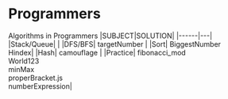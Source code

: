 # Programmers
Algorithms in Programmers
|SUBJECT|SOLUTION|
|------|---|
|Stack/Queue| |
|DFS/BFS| targetNumber |
|Sort| BiggestNumber <br> Hindex|
|Hash| camouflage |
|Practice| fibonacci_mod <br> World123 <br> minMax <br> properBracket.js <br> numberExpression|
